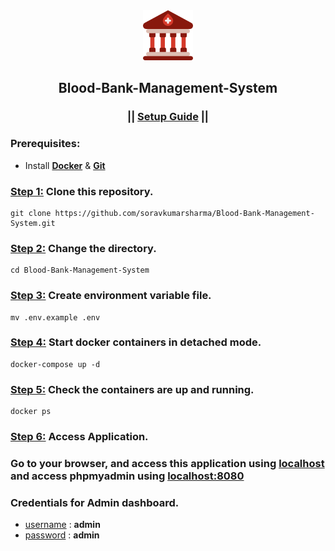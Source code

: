 <div align="center">
  <img src="./Blood_Bank/images/favicon.png" alt="logo" width="80" height="80">
  <h2>Blood-Bank-Management-System</h2>
  <h3>|| <ins>Setup Guide</ins> ||</h3>
</div>

### Prerequisites:
- Install <ins>**Docker**</ins> & <ins>**Git**</ins>

### <ins>Step 1:</ins> Clone this repository.
```
git clone https://github.com/soravkumarsharma/Blood-Bank-Management-System.git
```

### <ins>Step 2:</ins> Change the directory.
```
cd Blood-Bank-Management-System
```

### <ins>Step 3:</ins> Create environment variable file.
```
mv .env.example .env
```
### <ins>Step 4:</ins> Start docker containers in detached mode.
```
docker-compose up -d
```

### <ins>Step 5:</ins> Check the containers are up and running.
```
docker ps
```

### <ins>Step 6:</ins> Access Application.
### Go to your browser, and access this application using [localhost](http://localhost:80) and access phpmyadmin using [localhost:8080](http://localhost:8080)

### Credentials for Admin dashboard.
- <ins>username</ins> : **admin**
- <ins>password</ins> : **admin**




